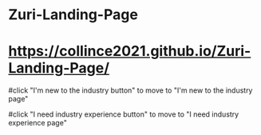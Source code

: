 # Zuri-Landing-Page
# https://collince2021.github.io/Zuri-Landing-Page/

#click "I'm new to the industry button" to move to "I'm new to the industry page"

#click "I need industry experience button" to move to "I need industry experience page"

